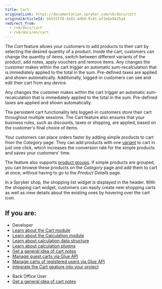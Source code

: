 ```yaml
---
title: Cart
originalLink: https://documentation.spryker.com/v6/docs/cart
originalArticleId: bb555f78-4e02-4db8-9c81-af2e6e9425a4
redirect_from:
  - /v6/docs/cart
  - /v6/docs/en/cart
---
```


The *Cart* feature allows your customers to add products to their cart by selecting the desired quantity of a product. Inside the cart, customers can change the quantity of items, switch between different variants of the product, add notes, apply vouchers and remove items. Any changes the customer makes within the cart trigger an automatic sum-recalculation that is immediately applied to the total in the sum. Pre-defined taxes are applied and shown automatically. Additionally, logged-in customers can see and edit their cart from any device. 

Any changes the customer makes within the cart trigger an automatic sum-recalculation that is immediately applied to the total in the sum. Pre-defined taxes are applied and shown automatically. 

The persistent cart functionality lets logged-in customers store their cart throughout multiple sessions. The Cart feature also ensures that your business rules, such as discounts, taxes or shipping, are applied, based on the customer's final choice of items. 

Your customers can place orders faster by adding simple products to cart from the *Category* page. They can add products with one [variant](docs\scos\user\features\202009.0\product\product-feature-overview\product-overview.md) to cart in just one click, which increases the conversion rate for the simple products and saves your customers' time. 

The feature also supports [product groups](/docs/scos/user/features/{{page.version}}/product-groups/product-groups.html). If simple products are grouped, you can browse these products on the *Category* page and add them to cart at once, without having to go to the *Product Details* page.

In a Spryker shop, the shopping list widget is displayed in the header. With the shopping cart widget, customers can easily create new shopping carts as well as view details about the existing ones by hovering over the cart icon.

## If you are:

<div class="mr-container">
    <div class="mr-list-container">
        <!-- col1 -->
        <div class="mr-col">
            <ul class="mr-list mr-list-green">
                <li class="mr-title">Developer</li>
                <li><a href="https://documentation.spryker.com/docs/cart-functionality" class="mr-link">Learn about the Cart module</a></li>
                <li><a href="https://documentation.spryker.com/docs/calculation-3-0" class="mr-link">Learn about the Calculation module</a></li>
                <li><a href="https://documentation.spryker.com/docs/calculation-data-structure" class="mr-link">Learn about calculation data structure</a></li>
                <li><a href="https://documentation.spryker.com/docs/calculator-plugins" class="mr-link">Learn about calculation plugins</a></li>
                <li><a href="https://documentation.spryker.com/docs/cart-notes" class="mr-link">Get a general idea of cart notes</a></li>
               <li><a href="https://documentation.spryker.com/docs/en/managing-guest-carts" class="mr-link">Manage guest carts via Glue API</a></li>
                <li><a href="https://documentation.spryker.com/docs/en/managing-carts-of-registered-users" class="mr-link">Manage carts of registered users via Glue API</a></li>
                <li><a href="https://documentation.spryker.com/docs/cart-feature-integration" class="mr-link">Integrate the Cart geature into your project</a></li>
            </ul>
        </div>
        <!-- col2 -->
        <div class="mr-col">
            <ul class="mr-list mr-list-blue">
                <li class="mr-title"> Back Office User</li>
                <li><a href="https://documentation.spryker.com/docs/cart-notes" class="mr-link">Get a general idea of cart notes</a></li>
            </ul>
        </div>
    </div>
</div>
